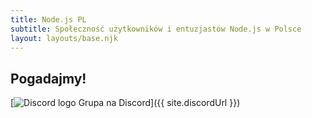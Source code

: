 ```yaml
---
title: Node.js PL
subtitle: Społeczność użytkowników i entuzjastów Node.js w Polsce
layout: layouts/base.njk
---
```



## Pogadajmy!

[![Discord logo](/images/discord-m.png) Grupa na Discord]({{ site.discordUrl }})

